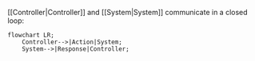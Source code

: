 [[Controller|Controller]] and [[System|System]] communicate in a closed loop:
```mermaid
flowchart LR;
    Controller-->|Action|System;
    System-->|Response|Controller;
```